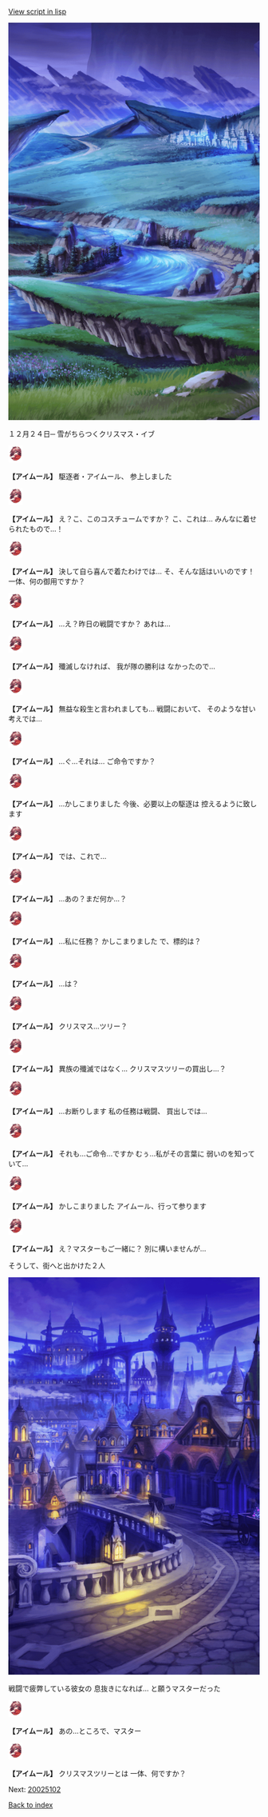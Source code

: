 [View script in lisp](../scripts/20025101.txt)

![plain_night.png](../images/backgrounds/plain_night.png)

１２月２４日─
雪がちらつくクリスマス・イブ

<img src="../images/units/200251.png" alt="200251.png" height="34"/>

**【アイムール】**
駆逐者・アイムール、
参上しました

<img src="../images/units/200251.png" alt="200251.png" height="34"/>

**【アイムール】**
え？こ、このコスチュームですか？
こ、これは…
みんなに着せられたもので…！

<img src="../images/units/200251.png" alt="200251.png" height="34"/>

**【アイムール】**
決して自ら喜んで着たわけでは…
そ、そんな話はいいのです！
一体、何の御用ですか？

<img src="../images/units/200251.png" alt="200251.png" height="34"/>

**【アイムール】**
…え？昨日の戦闘ですか？
あれは…

<img src="../images/units/200251.png" alt="200251.png" height="34"/>

**【アイムール】**
殲滅しなければ、
我が隊の勝利は
なかったので…

<img src="../images/units/200251.png" alt="200251.png" height="34"/>

**【アイムール】**
無益な殺生と言われましても…
戦闘において、
そのような甘い考えでは…

<img src="../images/units/200251.png" alt="200251.png" height="34"/>

**【アイムール】**
…ぐ…それは…
ご命令ですか？

<img src="../images/units/200251.png" alt="200251.png" height="34"/>

**【アイムール】**
…かしこまりました
今後、必要以上の駆逐は
控えるように致します

<img src="../images/units/200251.png" alt="200251.png" height="34"/>

**【アイムール】**
では、これで…

<img src="../images/units/200251.png" alt="200251.png" height="34"/>

**【アイムール】**
…あの？まだ何か…？

<img src="../images/units/200251.png" alt="200251.png" height="34"/>

**【アイムール】**
…私に任務？
かしこまりました
で、標的は？

<img src="../images/units/200251.png" alt="200251.png" height="34"/>

**【アイムール】**
…は？

<img src="../images/units/200251.png" alt="200251.png" height="34"/>

**【アイムール】**
クリスマス…ツリー？

<img src="../images/units/200251.png" alt="200251.png" height="34"/>

**【アイムール】**
異族の殲滅ではなく…
クリスマスツリーの買出し…？

<img src="../images/units/200251.png" alt="200251.png" height="34"/>

**【アイムール】**
…お断りします
私の任務は戦闘、
買出しでは…

<img src="../images/units/200251.png" alt="200251.png" height="34"/>

**【アイムール】**
それも…ご命令…ですか
むぅ…私がその言葉に
弱いのを知っていて…

<img src="../images/units/200251.png" alt="200251.png" height="34"/>

**【アイムール】**
かしこまりました
アイムール、行って参ります

<img src="../images/units/200251.png" alt="200251.png" height="34"/>

**【アイムール】**
え？マスターもご一緒に？
別に構いませんが…

そうして、街へと出かけた２人

![town_night.png](../images/backgrounds/town_night.png)

戦闘で疲弊している彼女の
息抜きになれば…
と願うマスターだった

<img src="../images/units/200251.png" alt="200251.png" height="34"/>

**【アイムール】**
あの…ところで、マスター

<img src="../images/units/200251.png" alt="200251.png" height="34"/>

**【アイムール】**
クリスマスツリーとは
一体、何ですか？

Next: [20025102](20025102.md)

[Back to index](index.md)
